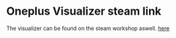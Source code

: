 # Oneplus Visualizer steam link
The visualizer can be found on the steam workshop aswell. [here](steam://url/CommunityFilePage/2251089928)

